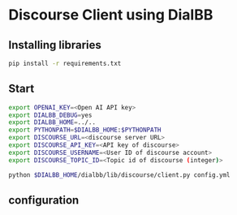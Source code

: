 # Discourse Client using DialBB

## Installing libraries

```sh
pip install -r requirements.txt
```

## Start

```sh
export OPENAI_KEY=<Open AI API key>
export DIALBB_DEBUG=yes
export DIALBB_HOME=../..
export PYTHONPATH=$DIALBB_HOME:$PYTHONPATH
export DISCOURSE_URL=<discourse server URL>
export DISCOURSE_API_KEY=<API key of discourse>
export DISCOURSE_USERNAME=<User ID of discourse account>
export DISCOURSE_TOPIC_ID=<Topic id of discourse (integer)>

python $DIALBB_HOME/dialbb/lib/discourse/client.py config.yml
```

## configuration

